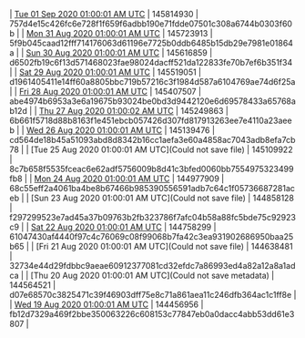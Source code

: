 | [Tue 01 Sep 2020 01:00:01 AM UTC]() | 145814930 | 757d4e15c426fc6e728f1f659f6adbb190e71fdde07501c308a6744b0303f60b | 
| [Mon 31 Aug 2020 01:00:01 AM UTC]() | 145723913 | 5f9b045caad12fff714176063d61196e7725b0ddb6485b15db29e7981e01864a | 
| [Sun 30 Aug 2020 01:00:01 AM UTC]() | 145616859 | d6502fb19c6f13d571468023fae98024dacff521da122833fe70b7ef6b351f34 | 
| [Sat 29 Aug 2020 01:00:01 AM UTC]() | 145519051 | d1961405411e14ff60a8805bbc719b57216c3f1984d587a6104769ae74d6f25a | 
| [Fri 28 Aug 2020 01:00:01 AM UTC]() | 145407507 | abe4974b6953a3e6a19675b93024be0bd3d9442120e6d69578433a65768ab12d | 
| [Thu 27 Aug 2020 01:00:02 AM UTC]() | 145249863 | 6b661f5718d88b8163f1e451ebcb057426d307fd817913263ee7e4110a23aeeb | 
| [Wed 26 Aug 2020 01:00:01 AM UTC]() | 145139476 | cd564de18b45a51093abd8d8342b16cc1aefa3e60a4858ac7043adb8efa7cb78 | 
| [Tue 25 Aug 2020 01:00:01 AM UTC](Could not save file) | 145109922 | 8c7b658f5535fceac6e62adf5756009b8d41c3bfed0060bb7554975323499fb8 | 
| [Mon 24 Aug 2020 01:00:01 AM UTC]() | 144977909 | 68c55eff2a4061ba4be8b67466b985390556591adb7c64c1f05736687281aceb | 
| [Sun 23 Aug 2020 01:00:01 AM UTC](Could not save file) | 144858128 | f297299523e7ad45a37b09763b2fb323786f7afc04b58a88fc5bde75c92923c9 | 
| [Sat 22 Aug 2020 01:00:01 AM UTC]() | 144758299 | 61047430af4440f97c4c76069c08f99068b7fa42c3ea931902686950baa25b65 | 
| [Fri 21 Aug 2020 01:00:01 AM UTC](Could not save file) | 144638481 | 32734e44d29fdbbc9aeae60912377081cd32efdc7a86993ed4a82a12a8a1adca | 
| [Thu 20 Aug 2020 01:00:01 AM UTC](Could not save metadata) | 144564521 | d07e68570c3825471c39f46903dff75e8c71a861aea11c246dfb364ac1c1ff8e | 
| [Wed 19 Aug 2020 01:00:01 AM UTC]() | 144456956 | fb12d7329a469f2bbe350063226c608153c77847eb0a0dacc4abb53dd61e3807 | 
